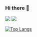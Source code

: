 ### Hi there 👋

<!--
**NULLBYTE-RGH/NULLBYTE-RGH** is a ✨ _special_ ✨ repository because its `README.md` (this file) appears on your GitHub profile.

Here are some ideas to get you started:

- 🔭 I’m currently working on ...
- 🌱 I’m currently learning ...
- 👯 I’m looking to collaborate on ...
- 🤔 I’m looking for help with ...
- 💬 Ask me about ...
- 📫 How to reach me: ...
- 😄 Pronouns: ...
- ⚡ Fun fact: ...
-->


![](https://github-readme-stats.vercel.app/api?username=NULLBYTE-RGH&theme=chartreuse-dark&show_icons=true) ![](https://komarev.com/ghpvc/?username=NULLBYTE-RGH)


[![Top Langs](https://github-readme-stats.vercel.app/api/top-langs/?username=NULLBYTE-RGH&hide=html&langs_count=4)](https://github.com/anuraghazra/github-readme-stats)
